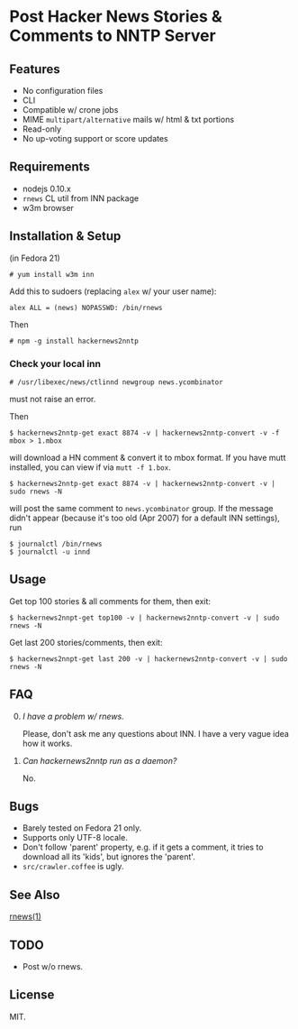 # Post Hacker News Stories & Comments to NNTP Server

## Features

* No configuration files
* CLI
* Compatible w/ crone jobs
* MIME `multipart/alternative` mails w/ html & txt portions
* Read-only
* No up-voting support or score updates


## Requirements

* nodejs 0.10.x
* `rnews` CL util from INN package
* w3m browser


## Installation & Setup

(in Fedora 21)

	# yum install w3m inn

Add this to sudoers (replacing `alex` w/ your user name):

	alex ALL = (news) NOPASSWD: /bin/rnews

Then

	# npm -g install hackernews2nntp


### Check your local inn

	# /usr/libexec/news/ctlinnd newgroup news.ycombinator

must not raise an error.

Then

	$ hackernews2nntp-get exact 8874 -v | hackernews2nntp-convert -v -f mbox > 1.mbox

will download a HN comment & convert it to mbox format. If you have mutt
installed, you can view if via `mutt -f 1.box`.

	$ hackernews2nntp-get exact 8874 -v | hackernews2nntp-convert -v | sudo rnews -N

will post the same comment to `news.ycombinator` group. If the message
didn't appear (because it's too old (Apr 2007) for a default INN
settings), run

	$ journalctl /bin/rnews
	$ journalctl -u innd


## Usage

Get top 100 stories & all comments for them, then exit:

	$ hackernews2nnpt-get top100 -v | hackernews2nntp-convert -v | sudo rnews -N

Get last 200 stories/comments, then exit:

	$ hackernews2nnpt-get last 200 -v | hackernews2nntp-convert -v | sudo rnews -N


## FAQ

0. _I have a problem w/ rnews._

	Please, don't ask me any questions about INN. I have a very vague
	idea how it works.

1. _Can hackernews2nntp run as a daemon?_

	No.


## Bugs

* Barely tested on Fedora 21 only.
* Supports only UTF-8 locale.
* Don't follow 'parent' property, e.g. if it gets a comment, it tries to
  download all its 'kids', but ignores the 'parent'.
* `src/crawler.coffee` is ugly.


## See Also

[rnews(1)](http://www.eyrie.org/~eagle/software/inn/docs/rnews.html)


## TODO

* Post w/o rnews.


## License

MIT.

